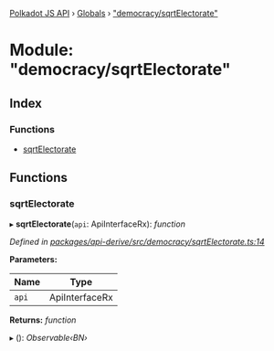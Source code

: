 [Polkadot JS API](../README.md) › [Globals](../globals.md) › ["democracy/sqrtElectorate"](_democracy_sqrtelectorate_.md)

# Module: "democracy/sqrtElectorate"

## Index

### Functions

* [sqrtElectorate](_democracy_sqrtelectorate_.md#sqrtelectorate)

## Functions

###  sqrtElectorate

▸ **sqrtElectorate**(`api`: ApiInterfaceRx): *function*

*Defined in [packages/api-derive/src/democracy/sqrtElectorate.ts:14](https://github.com/polkadot-js/api/blob/d3d3bb9b5a/packages/api-derive/src/democracy/sqrtElectorate.ts#L14)*

**Parameters:**

Name | Type |
------ | ------ |
`api` | ApiInterfaceRx |

**Returns:** *function*

▸ (): *Observable‹BN›*
